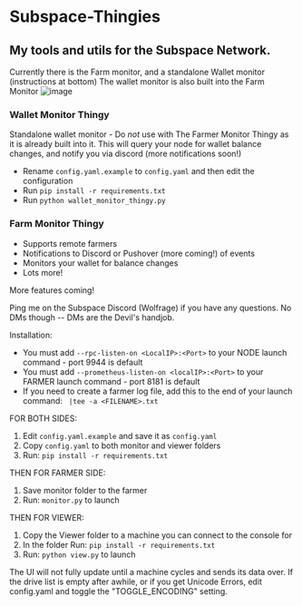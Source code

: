 # Subspace-Thingies

## My tools and utils for the Subspace Network.
Currently there is the Farm monitor, and a standalone Wallet monitor (instructions at bottom)
The wallet monitor is also built into the Farm Monitor
![image](https://github.com/wolfrage76/Subspace-Thingies/assets/75458290/642a1497-b430-48f3-9f41-13ef4173cef5)
### Wallet Monitor Thingy ###
Standalone wallet monitor - Do *not* use with The Farmer Monitor Thingy as it is already built into it.
This will query your node for wallet balance changes, and notify you via discord (more notifications soon!)

- Rename `config.yaml.example` to `config.yaml` and then edit the configuration
- Run `pip install -r requirements.txt`
- Run `python wallet_monitor_thingy.py`


### Farm Monitor Thingy

- Supports remote farmers
- Notifications to Discord or Pushover (more coming!) of events
- Monitors your wallet for balance changes
- Lots more!

More features coming!

Ping me on the Subspace Discord (Wolfrage) if you have any questions. No DMs though -- DMs are the Devil's handjob.

Installation:
 - You must add `--rpc-listen-on <LocalIP>:<Port>` to your NODE launch command - port 9944 is default
 - You must add `--prometheus-listen-on <localIP>:<Port>` to your FARMER launch command - port 8181 is default
 - If you need to create a farmer log file, add this to the end of your launch command: ` |tee -a <FILENAME>.txt`


FOR BOTH SIDES:
1. Edit `config.yaml.example` and save it as `config.yaml` 
2. Copy `config.yaml` to both monitor and viewer folders
3. Run: `pip install -r requirements.txt`


THEN FOR FARMER SIDE:
1. Save monitor folder to the farmer
3. Run: `monitor.py` to launch


THEN FOR VIEWER:
1. Copy the Viewer folder to a machine you can connect to the console for
2. In the folder Run: `pip install -r requirements.txt`
3. Run: `python view.py` to launch

The UI will not fully update until a machine cycles and sends its data over.  If the drive list is empty after awhile, or if you get Unicode Errors, edit config.yaml and toggle the "TOGGLE_ENCODING" setting.
